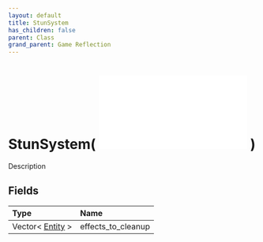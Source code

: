 ```yaml
---
layout: default
title: StunSystem
has_children: false
parent: Class
grand_parent: Game Reflection
---
```

# StunSystem( ![ System ](/game-reflection/classes/system.md) )
Description 

## Fields
| Type | Name |
|:-------------|:--------------|
| Vector< [Entity](/game-reflection/classes/entity.md) > | effects_to_cleanup |
